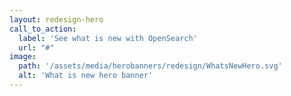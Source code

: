 ```yaml
---
layout: redesign-hero
call_to_action:
  label: 'See what is new with OpenSearch'
  url: "#"
image:
  path: '/assets/media/herobanners/redesign/WhatsNewHero.svg'
  alt: 'What is new hero banner'
---
```

